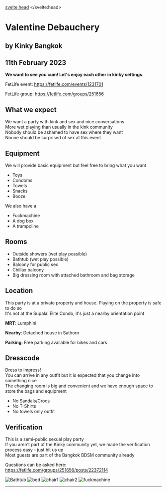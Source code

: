 <script lang="ts">
  import Contact from '$lib/Contact.svelte';
  import Img from '@zerodevx/svelte-img';
  import bathub_small from '$lib/assets/valentinedebauchery/bathtub_small.jpg?run';
  import bed_small from '$lib/assets/valentinedebauchery/bed_small.jpg?run';
  import chair1_small from '$lib/assets/valentinedebauchery/chair1_small.jpg?run';
  import chair2_small from '$lib/assets/valentinedebauchery/chair2_small.jpg?run';
  import fuckmachine_small from '$lib/assets/valentinedebauchery/fuckmachine_small.jpg?run';
</script>

<svelte:head>
	<title>Valentine Debauchery - 11th February 2023</title>
	<meta name="description" content="Kinky Bangkok hosts a kinky BDSM sex play Party in Bangkok. It is our first big event and we are proud of our location" />
</svelte:head>

# Valentine Debauchery
## by Kinky Bangkok
## 11th February 2023

**We want to see you cum! Let's enjoy each other in kinky settings.**

FetLife event: https://fetlife.com/events/1231701 

FetLife group: https://fetlife.com/groups/251656

## What we expect

We want a party with kink and sex and nice conversations  
More wet playing than usually in the kink community  
Nobody should be ashamed to have sex where they want  
Noone should be surprised of sex at this event  


## Equipment
We will provide basic equipment but feel free to bring what you want
- Toys
- Condoms
- Towels
- Snacks
- Booze


We also have a
- Fuckmachine
- A dog box 
- A trampoline

## Rooms

- Outside showers (wet play possible)
- Bathtub (wet play possible)
- Balcony for public sex
- Chillax balcony
- Big dressing room with attached bathroom and bag storage

## Location

This party is at a private property and house. Playing on the property is safe to do so  
It's not at the Supalai Elite Condo, it's just a nearby orientation point  

__MRT__: Lumphini

__Nearby__: Detached house in Sathorn

__Parking__: Free parking available for bikes and cars


## Dresscode
Dress to impress!  
You can arrive in any outfit but it is expected that you change into something nice  
The changing room is big and convenient and we have enough space to store the bags and equipment  

- No Sandals/Crocs
- No T-Shirts
- No towels only outfit

## Verification
This is a semi-public sexual play party  
If you aren't part of the Kinky community yet, we made the verification process easy - just hit us up  
Most guests are part of the Bangkok BDSM community already


Questions can be asked here:  
https://fetlife.com/groups/251656/posts/22372114


<Img src={bathub_small} alt="Bathtub" />
<Img src={bed_small} alt="bed" />
<Img src={chair1_small} alt="chair1" />
<Img src={chair2_small} alt="chair2" />
<Img src={fuckmachine_small} alt="fuckmachine" />



<hr>

<Contact />